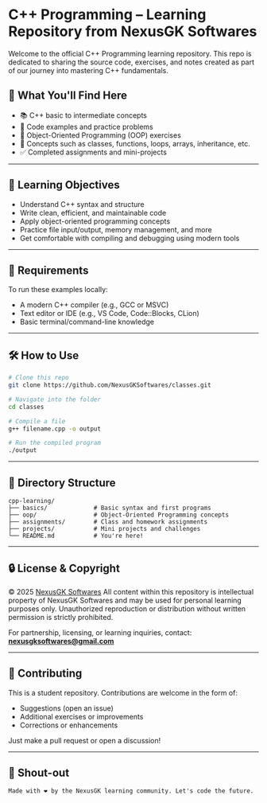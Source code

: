 

# C++ Programming – Learning Repository from NexusGK Softwares

Welcome to the official C++ Programming learning repository. This repo is dedicated to sharing the source code, exercises, and notes created as part of our journey into mastering C++ fundamentals.

## 🚀 What You'll Find Here

- 📚 C++ basic to intermediate concepts  
- 🧮 Code examples and practice problems  
- 🔄 Object-Oriented Programming (OOP) exercises  
- 🧵 Concepts such as classes, functions, loops, arrays, inheritance, etc.  
- ✅ Completed assignments and mini-projects  

---

## 🧠 Learning Objectives

- Understand C++ syntax and structure  
- Write clean, efficient, and maintainable code  
- Apply object-oriented programming concepts  
- Practice file input/output, memory management, and more  
- Get comfortable with compiling and debugging using modern tools

---

## 💾 Requirements

To run these examples locally:

- A modern C++ compiler (e.g., GCC or MSVC)
- Text editor or IDE (e.g., VS Code, Code::Blocks, CLion)
- Basic terminal/command-line knowledge

---

## 🛠️ How to Use

```bash
# Clone this repo
git clone https://github.com/NexusGKSoftwares/classes.git

# Navigate into the folder
cd classes

# Compile a file
g++ filename.cpp -o output

# Run the compiled program
./output
````

---

## 📂 Directory Structure

```
cpp-learning/
├── basics/             # Basic syntax and first programs
├── oop/                # Object-Oriented Programming concepts
├── assignments/        # Class and homework assignments
├── projects/           # Mini projects and challenges
└── README.md           # You're here!
```

---

## 🔒 License & Copyright

© 2025 [NexusGK Softwares](https://nexusgk.vercel.app/)
All content within this repository is intellectual property of NexusGK Softwares and may be used for personal learning purposes only.
Unauthorized reproduction or distribution without written permission is strictly prohibited.

For partnership, licensing, or learning inquiries, contact: **[nexusgksoftwares@gmail.com](mailto:nexusgksoftwares@gmail.com)**

---

## 🙌 Contributing

This is a student repository. Contributions are welcome in the form of:

* Suggestions (open an issue)
* Additional exercises or improvements
* Corrections or enhancements

Just make a pull request or open a discussion!

---

## 📣 Shout-out

```
Made with ❤️ by the NexusGK learning community. Let's code the future.


